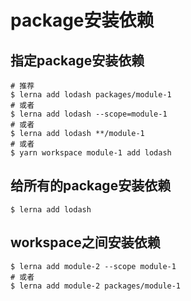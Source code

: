 # package安装依赖

## 指定package安装依赖

```shell
# 推荐
$ lerna add lodash packages/module-1
# 或者
$ lerna add lodash --scope=module-1
# 或者
$ lerna add lodash **/module-1
# 或者
$ yarn workspace module-1 add lodash
```

## 给所有的package安装依赖

```shell
$ lerna add lodash
```

## workspace之间安装依赖

```shell
$ lerna add module-2 --scope module-1
# 或者
$ lerna add module-2 packages/module-1
```